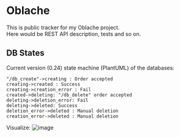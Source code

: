 # Oblache
This is public tracker for my Oblache project.  
Here would be REST API description, tests and so on.

## DB States
Current version (0.24) state machine (PlantUML) of the databases:  
```
"/db_create"->creating : Order accepted
creating->created : Success
creating->creation_error : Fail
created->deleting: "/db_delete" order accepted
deleting->deletion_error: Fail
deleting->deleted: Success
deletion_error->deleted : Manual deletion
creation_error->deleted : Manual deletion
```

Visualize:
![image](https://www.plantuml.com/plantuml/png/ZSun3i8m38NXdLDOsIls3XtP40C7g4pyX2952NBR-nDCBDHER8d-JxR3MHvpLF2AC4psIEL98zrKeCGnuhL2JbwwWJHotrfTbcDBjSnGhTh8XLF-TiWm2J8-S2HRQry4gljLhjpxk3xja26_G_Q-0plrocNZJ0xifB_a6m00)